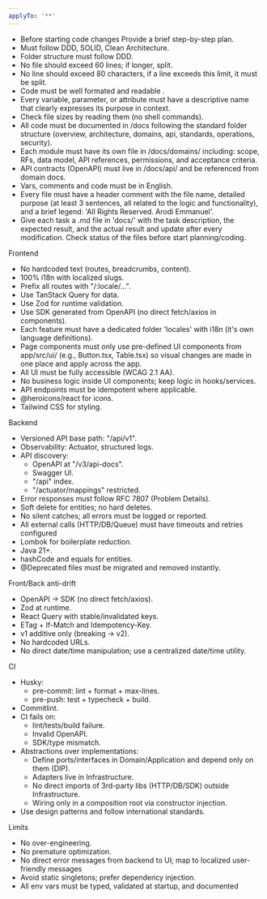 ```yaml
---
applyTo: '**'
---
```


-  Before starting code changes Provide a brief step-by-step plan.
- Must follow DDD, SOLID, Clean Architecture.
- Folder structure must follow DDD.
- No file should exceed 60 lines; if longer, split.
- No line should exceed 80 characters, if a line exceeds this limit, it must be split.
- Code must be well formated and readable .
- Every variable, parameter, or attribute must have a descriptive name that clearly expresses its purpose in context.
- Check file sizes by reading them (no shell commands).
- All code must be documented in /docs following the standard folder structure (overview, architecture, domains, api, standards, operations, security).
- Each module must have its own file in /docs/domains/ including: scope, RFs, data model, API references, permissions, and acceptance criteria.
- API contracts (OpenAPI) must live in /docs/api/ and be referenced from domain docs.
- Vars, comments and code must be in English.
- Every file must have a header comment with the file name, detailed purpose (at least 3 sentences, all related to the logic and functionality), and a brief legend: 'All Rights Reserved. Arodi Emmanuel'.
- Give each task a .md file in 'docs/' with the task description, the expected result, and the actual result and update after every modification. Check status of the files before start planning/coding.



Frontend

- No hardcoded text (routes, breadcrumbs, content).
- 100% i18n with localized slugs.
- Prefix all routes with "/:locale/...".
- Use TanStack Query for data.
- Use Zod for runtime validation.
- Use SDK generated from OpenAPI (no direct fetch/axios in components).
- Each feature must have a dedicated folder 'locales' with i18n (it's own language definitions).
- Page components must only use pre-defined UI components from app/src/ui/ (e.g., Button.tsx, Table.tsx) so visual changes are made in one place and apply across the app.
- All UI must be fully accessible (WCAG 2.1 AA).
- No business logic inside UI components; keep logic in hooks/services.
- API endpoints must be idempotent where applicable.
- @heroicons/react for icons.
- Tailwind CSS for styling.

Backend

- Versioned API base path: "/api/v1".
- Observability: Actuator, structured logs.
- API discovery:
  - OpenAPI at "/v3/api-docs".
  - Swagger UI.
  - "/api" index.
  - "/actuator/mappings" restricted.
- Error responses must follow RFC 7807 (Problem Details).
- Soft delete for entities; no hard deletes.
- No silent catches; all errors must be logged or reported.
- All external calls (HTTP/DB/Queue) must have timeouts and retries configured
- Lombok for boilerplate reduction.
- Java 21+.
- hashCode and equals for entities.
- @Deprecated files must be migrated and removed instantly.

Front/Back anti-drift

- OpenAPI → SDK (no direct fetch/axios).
- Zod at runtime.
- React Query with stable/invalidated keys.
- ETag + If-Match and Idempotency-Key.
- v1 additive only (breaking → v2).
- No hardcoded URLs.
- No direct date/time manipulation; use a centralized date/time utility.

CI

- Husky:
  - pre-commit: lint + format + max-lines.
  - pre-push: test + typecheck + build.
- Commitlint.
- CI fails on:
  - lint/tests/build failure.
  - Invalid OpenAPI.
  - SDK/type mismatch.
- Abstractions over implementations:
  - Define ports/interfaces in Domain/Application and depend only on them (DIP).
  - Adapters live in Infrastructure.
  - No direct imports of 3rd-party libs (HTTP/DB/SDK) outside Infrastructure.
  - Wiring only in a composition root via constructor injection.
- Use design patterns and follow international standards.

Limits

- No over-engineering.
- No premature optimization.
- No direct error messages from backend to UI; map to localized user-friendly messages
- Avoid static singletons; prefer dependency injection.
- All env vars must be typed, validated at startup, and documented
